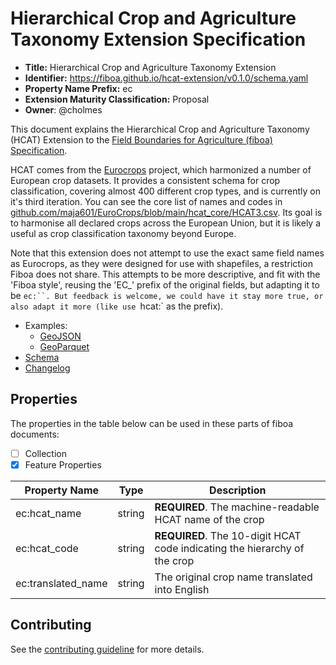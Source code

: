 # Hierarchical Crop and Agriculture Taxonomy Extension Specification

- **Title:** Hierarchical Crop and Agriculture Taxonomy Extension
- **Identifier:** <https://fiboa.github.io/hcat-extension/v0.1.0/schema.yaml>
- **Property Name Prefix:** ec
- **Extension Maturity Classification:** Proposal
- **Owner**: @cholmes

This document explains the Hierarchical Crop and Agriculture Taxonomy (HCAT) Extension to the
[Field Boundaries for Agriculture (fiboa) Specification](https://github.com/fiboa/specification).

HCAT comes from the [Eurocrops](https://github.com/maja601/EuroCrops) project, which harmonized a
number of European crop datasets. It provides a consistent schema for crop classification, covering
almost 400 different crop types, and is currently on it's third iteration. You can see the core
list of names and codes in [github.com/maja601/EuroCrops/blob/main/hcat_core/HCAT3.csv](https://github.com/maja601/EuroCrops/blob/main/hcat_core/HCAT3.csv).
Its goal is to harmonise all declared crops across the European Union, but it is likely a useful
as crop classification taxonomy beyond Europe.

Note that this extension does not attempt to use the exact same field names as Eurocrops, as they
were designed for use with shapefiles, a restriction Fiboa does not share. This attempts to be
more descriptive, and fit with the 'Fiboa style', reusing the 'EC_' prefix of the original fields,
but adapting it to be `ec:``. But feedback is welcome, we could have it stay more true, or also
adapt it more (like use `hcat:` as the prefix).

- Examples:
  - [GeoJSON](examples/geojson/)
  - [GeoParquet](examples/geoparquet/)
- [Schema](schema/schema.yaml)
- [Changelog](./CHANGELOG.md)

## Properties

The properties in the table below can be used in these parts of fiboa documents:

- [ ] Collection
- [x] Feature Properties

| Property Name   | Type   | Description |
| --------------- | ------ | ----------- |
| ec:hcat_name | string | **REQUIRED**. The machine-readable HCAT name of the crop |
| ec:hcat_code | string | **REQUIRED**. The 10-digit HCAT code indicating the hierarchy of the crop |
| ec:translated_name | string | The original crop name translated into English |

## Contributing

See the [contributing guideline](CONTRIBUTING.md) for more details.
